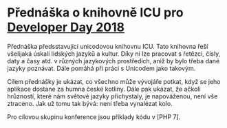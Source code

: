 # Přednáška o knihovně ICU pro [Developer Day 2018]

Přednáška předsstavující unicodovou knihovnu ICU. Tato knihovna řeší všelijaká úskalí lidských jazyků a kultur. Díky ní lze pracovat s řetězci, čísly, daty a časy atd. v různých jazykových prostředích, aniž by bylo třeba dané jazyky poznávat. Dále pomáhá při práci s Unicodem jako takovým.

Cílem přednášky je ukázat, co všechno může vývojáře potkat, když se jeho aplikace dostane za humna české kotliny. Dále pak ukázat, že ačkoli hrůzností, které nám světové jazyky přichystaly, je napováženou, není vše ztraceno. Jak už tomu tak bývá: není třeba vynalézat kolo.

Pro cílovou skupinu konference jsou příklady kódu v [PHP 7].

[Developer Day 2018]: https://www.hubbr.cz/udalosti/events/developer-day-2018
[PHP]: https://www.php.net/
